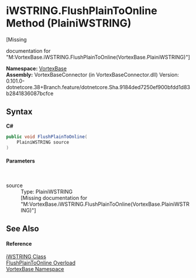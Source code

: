 # iWSTRING.FlushPlainToOnline Method (PlainiWSTRING)
 

\[Missing <summary> documentation for "M:VortexBase.iWSTRING.FlushPlainToOnline(VortexBase.PlainiWSTRING)"\]

**Namespace:**&nbsp;<a href="N_VortexBase.md">VortexBase</a><br />**Assembly:**&nbsp;VortexBaseConnector (in VortexBaseConnector.dll) Version: 0.101.0-dotnetcore.38+Branch.feature/dotnetcore.Sha.9184ded7250ef900bfdd1d83b2841836087bcfce

## Syntax

**C#**<br />
``` C#
public void FlushPlainToOnline(
	PlainiWSTRING source
)
```


#### Parameters
&nbsp;<dl><dt>source</dt><dd>Type: PlainiWSTRING<br />\[Missing <param name="source"/> documentation for "M:VortexBase.iWSTRING.FlushPlainToOnline(VortexBase.PlainiWSTRING)"\]</dd></dl>

## See Also


#### Reference
<a href="T_VortexBase_iWSTRING.md">iWSTRING Class</a><br /><a href="Overload_VortexBase_iWSTRING_FlushPlainToOnline.md">FlushPlainToOnline Overload</a><br /><a href="N_VortexBase.md">VortexBase Namespace</a><br />
